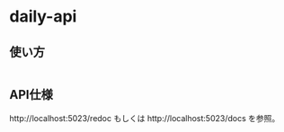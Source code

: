 # daily-api

## 使い方

```

```

## API仕様

http://localhost:5023/redoc もしくは http://localhost:5023/docs を参照。
